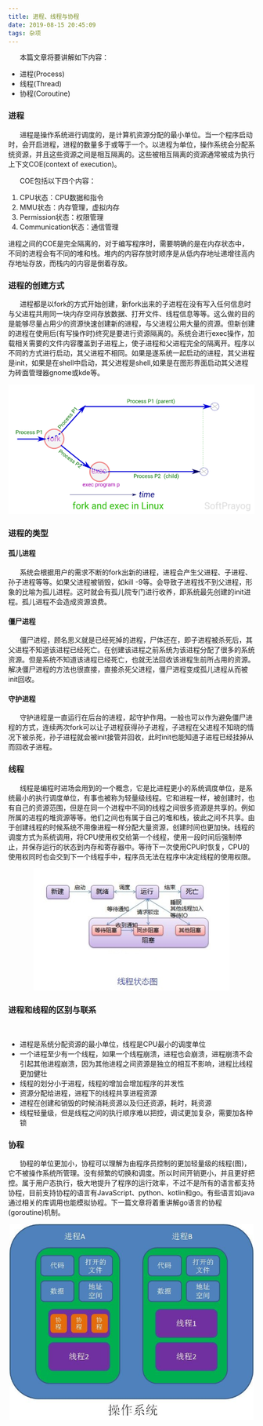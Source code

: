 ```yaml
---
title: 进程、线程与协程
date: 2019-08-15 20:45:09
tags: 杂项
---
```

&#160;&#160;&#160;&#160;&#160;&#160;本篇文章将要讲解如下内容：

- 进程(Process)
- 线程(Thread)
- 协程(Coroutine)

### 进程

&#160;&#160;&#160;&#160;&#160;&#160;进程是操作系统进行调度的，是计算机资源分配的最小单位。当一个程序启动时，会开启进程，进程的数量多于或等于一个。以进程为单位，操作系统会分配系统资源，并且这些资源之间是相互隔离的。这些被相互隔离的资源通常被成为执行上下文COE(context of execution)。
<!-- more-->
&#160;&#160;&#160;&#160;&#160;&#160;COE包括以下四个内容：

1. CPU状态：CPU数据和指令
2. MMU状态：内存管理，虚拟内存
3. Permission状态：权限管理
4. Communication状态：通信管理

进程之间的COE是完全隔离的，对于编写程序时，需要明确的是在内存状态中，不同的进程会有不同的堆和栈。堆内的内容存放时顺序是从低内存地址递增往高内存地址存放，而栈内的内容是倒着存放。

### 进程的创建方式
&#160;&#160;&#160;&#160;&#160;&#160;进程都是以fork的方式开始创建，新fork出来的子进程在没有写入任何信息时与父进程共用同一块内存空间存放数据、打开文件、线程信息等等。这么做的目的是能够尽量占用少的资源快速创建新的进程，与父进程公用大量的资源。但新创建的进程在使用后(有写操作时)终究是要进行资源隔离的。系统会进行exec操作，加载相关需要的文件内容覆盖到子进程上，使子进程和父进程完全的隔离开。程序以不同的方式进行启动，其父进程不相同。如果是遂系统一起启动的进程，其父进程是init，如果是在shell中启动，其父进程是shell,如果是在图形界面启动其父进程为砖面管理器gnome或kde等。
<div align=center>
<img src= "https://github.com/x-d-y/blog/blob/master/source/_posts/%E8%BF%9B%E7%A8%8B%E3%80%81%E7%BA%BF%E7%A8%8B%E4%B8%8E%E5%8D%8F%E7%A8%8B/process_fork_ecex.png?raw=true" width = 800>

</div>

### 进程的类型
#### 孤儿进程
&#160;&#160;&#160;&#160;&#160;&#160;系统会根据用户的需求不断的fork出新的进程，进程会产生父进程、子进程、孙子进程等等。如果父进程被销毁，如kill -9等。会导致子进程找不到父进程，形象的比喻为孤儿进程。这时就会有孤儿院专门进行收养，即系统最先创建的init进程。孤儿进程不会造成资源浪费。
#### 僵尸进程
&#160;&#160;&#160;&#160;&#160;&#160;僵尸进程，顾名思义就是已经死掉的进程，尸体还在，即子进程被杀死后，其父进程不知道该进程已经死亡。在创建该进程之前系统为该进程分配了很多的系统资源。但是系统不知道该进程已经死亡，也就无法回收该进程生前所占用的资源。解决僵尸进程的方法也很直接，直接杀死父进程，僵尸进程变成孤儿进程从而被init回收。
#### 守护进程
&#160;&#160;&#160;&#160;&#160;&#160;守护进程是一直运行在后台的进程，起守护作用。一般也可以作为避免僵尸进程的方式，连续两次fork可以让子进程获得孙子进程，子进程在父进程不知晓的情况下被杀死，孙子进程就会被init接管并回收，此时init也能知道子进程已经挂掉从而回收子进程。

### 线程
&#160;&#160;&#160;&#160;&#160;&#160;线程是编程时进场会用到的一个概念，它是比进程更小的系统调度单位，是系统最小的执行调度单位，有事也被称为轻量级线程。它和进程一样，被创建时，也有自己的资源范围，但是在同一个进程中不同的线程之间很多资源是共享的。例如所属的进程的堆资源等等。他们之间也有属于自己的堆和栈，彼此之间不共享。由于创建线程的时候系统不用像进程一样分配大量资源，创建时间也更加快。线程的调度方式为系统调用，将CPU使用权交给第一个线程，使用一段时间后强制停止，并保存运行的状态到内存和寄存器中。等待下一次使用CPU时恢复，CPU的使用权同时也会交到下一个线程手中，程序员无法在程序中决定线程的使用权限。
<div align=center>
<img src= "https://github.com/x-d-y/blog/blob/master/source/_posts/进程、线程与协程/thread.jpg?raw=ture" width = 400>

</div>

### 进程和线程的区别与联系
&#160;&#160;&#160;&#160;&#160;&#160;
- 进程是系统分配资源的最小单位，线程是CPU最小的调度单位
- 一个进程至少有一个线程，如果一个线程崩溃，进程也会崩溃，进程崩溃不会引起其他进程崩溃，因为其他进程之间资源是独立的相互不影响，进程比线程更加健壮
- 线程的划分小于进程，线程的增加会增加程序的并发性
- 资源分配给进程，进程下的线程共享进程资源
- 进程在创建和销毁的时候消耗资源以及归还资源，耗时，耗资源
- 线程轻量级，但是线程之间的执行顺序难以把控，调试更加复杂，需要加各种锁

### 协程
&#160;&#160;&#160;&#160;&#160;&#160;协程的单位更加小，协程可以理解为由程序员控制的更加轻量级的线程(图)，它不被操作系统所管理。没有频繁的切换和调度。所以时间开销更小，并且更好把控。属于用户态执行，极大地提升了程序的运行效率，不过不是所有的语言都支持协程，目前支持协程的语言有JavaScript、python、kotlin和go。有些语言如java通过相关的库调用也能模拟协程。下一篇文章将着重讲解go语言的协程(goroutine)机制。
<div align=center>
<img src= "https://github.com/x-d-y/blog/blob/master/source/_posts/%E8%BF%9B%E7%A8%8B%E3%80%81%E7%BA%BF%E7%A8%8B%E4%B8%8E%E5%8D%8F%E7%A8%8B/coroutine.jpeg?raw=true" width = 500>
</div>





